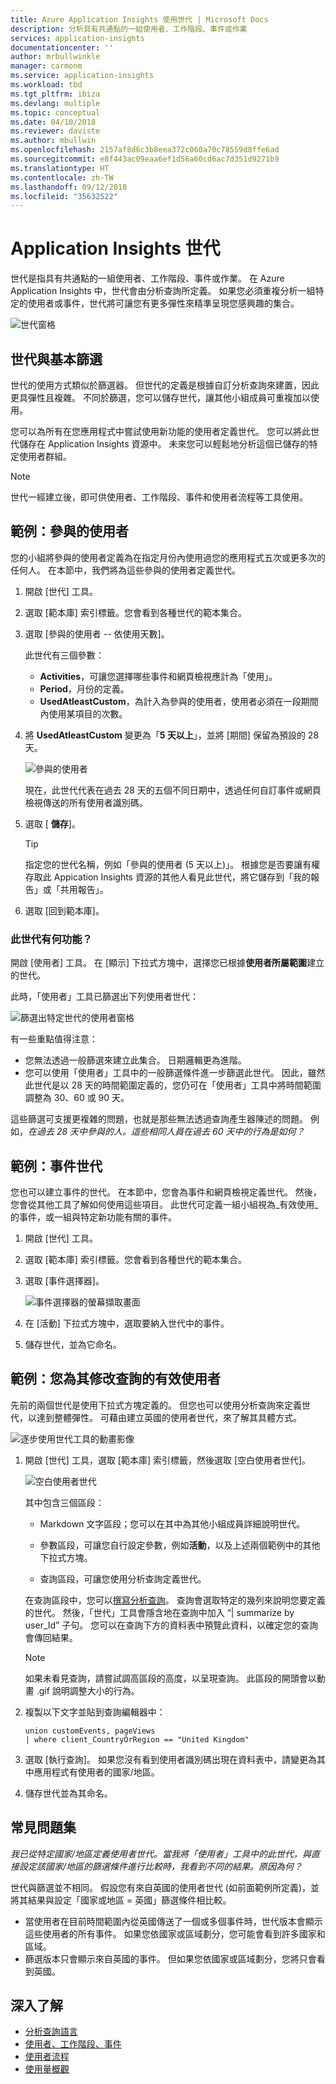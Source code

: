 ```yaml
---
title: Azure Application Insights 使用世代 | Microsoft Docs
description: 分析具有共通點的一組使用者、工作階段、事件或作業
services: application-insights
documentationcenter: ''
author: mrbullwinkle
manager: carmonm
ms.service: application-insights
ms.workload: tbd
ms.tgt_pltfrm: ibiza
ms.devlang: multiple
ms.topic: conceptual
ms.date: 04/10/2018
ms.reviewer: daviste
ms.author: mbullwin
ms.openlocfilehash: 2157af8d6c3b8eea372c060a70c78559d8ffe6ad
ms.sourcegitcommit: e8f443ac09eaa6ef1d56a60cd6ac7d351d9271b9
ms.translationtype: HT
ms.contentlocale: zh-TW
ms.lasthandoff: 09/12/2018
ms.locfileid: "35632522"
---
```

# <a name="application-insights-cohorts"></a>Application Insights 世代

世代是指具有共通點的一組使用者、工作階段、事件或作業。 在 Azure Application Insights 中，世代會由分析查詢所定義。 如果您必須重複分析一組特定的使用者或事件，世代將可讓您有更多彈性來精準呈現您感興趣的集合。

![世代窗格](.\media\app-insights-usage-cohorts\001.png)

## <a name="cohorts-versus-basic-filters"></a>世代與基本篩選

世代的使用方式類似於篩選器。 但世代的定義是根據自訂分析查詢來建置，因此更具彈性且複雜。 不同於篩選，您可以儲存世代，讓其他小組成員可重複加以使用。

您可以為所有在您應用程式中嘗試使用新功能的使用者定義世代。 您可以將此世代儲存在 Application Insights 資源中。 未來您可以輕鬆地分析這個已儲存的特定使用者群組。

> [!NOTE]
> 世代一經建立後，即可供使用者、工作階段、事件和使用者流程等工具使用。

## <a name="example-engaged-users"></a>範例：參與的使用者

您的小組將參與的使用者定義為在指定月份內使用過您的應用程式五次或更多次的任何人。 在本節中，我們將為這些參與的使用者定義世代。

1. 開啟 [世代] 工具。

2. 選取 [範本庫] 索引標籤。您會看到各種世代的範本集合。

3. 選取 [參與的使用者 -- 依使用天數]。

    此世代有三個參數：
    * **Activities**，可讓您選擇哪些事件和網頁檢視應計為「使用」。
    * **Period**，月份的定義。
    * **UsedAtleastCustom**，為計入為參與的使用者，使用者必須在一段期間內使用某項目的次數。

4. 將 **UsedAtleastCustom** 變更為「**5 天以上**」，並將 [期間] 保留為預設的 28 天。

    ![參與的使用者](.\media\app-insights-usage-cohorts\003.png)

    現在，此世代代表在過去 28 天的五個不同日期中，透過任何自訂事件或網頁檢視傳送的所有使用者識別碼。

5. 選取 [ **儲存**]。

   > [!TIP]
   >  指定您的世代名稱，例如「參與的使用者 (5 天以上)」。 根據您是否要讓有權存取此 Appication Insights 資源的其他人看見此世代，將它儲存到「我的報告」或「共用報告」。

6. 選取 [回到範本庫]。

### <a name="what-can-you-do-by-using-this-cohort"></a>此世代有何功能？

開啟 [使用者] 工具。 在 [顯示] 下拉式方塊中，選擇您已根據**使用者所屬範圍**建立的世代。

此時，「使用者」工具已篩選出下列使用者世代：

![篩選出特定世代的使用者窗格](.\media\app-insights-usage-cohorts\004.png)

有一些重點值得注意：
* 您無法透過一般篩選來建立此集合。 日期邏輯更為進階。
* 您可以使用「使用者」工具中的一般篩選條件進一步篩選此世代。 因此，雖然此世代是以 28 天的時間範圍定義的，您仍可在「使用者」工具中將時間範圍調整為 30、60 或 90 天。

這些篩選可支援更複雜的問題，也就是那些無法透過查詢產生器陳述的問題。 例如，_在過去 28 天中參與的人。這些相同人員在過去 60 天中的行為是如何？_

## <a name="example-events-cohort"></a>範例：事件世代

您也可以建立事件的世代。 在本節中，您會為事件和網頁檢視定義世代。 然後，您會從其他工具了解如何使用這些項目。 此世代可定義一組小組視為_有效使用_的事件，或一組與特定新功能有關的事件。

1. 開啟 [世代] 工具。

2. 選取 [範本庫] 索引標籤。您會看到各種世代的範本集合。

3. 選取 [事件選擇器]。

    ![事件選擇器的螢幕擷取畫面](.\media\app-insights-usage-cohorts\006.png)

4. 在 [活動] 下拉式方塊中，選取要納入世代中的事件。

5. 儲存世代，並為它命名。

## <a name="example-active-users-where-you-modify-a-query"></a>範例：您為其修改查詢的有效使用者

先前的兩個世代是使用下拉式方塊定義的。 但您也可以使用分析查詢來定義世代，以達到整體彈性。 可藉由建立英國的使用者世代，來了解其具體方式。

![逐步使用世代工具的動畫影像](.\media\app-insights-usage-cohorts\cohorts0001.gif)

1. 開啟 [世代] 工具，選取 [範本庫] 索引標籤，然後選取 [空白使用者世代]。

    ![空白使用者世代](.\media\app-insights-usage-cohorts\001.png)

    其中包含三個區段：
    * Markdown 文字區段；您可以在其中為其他小組成員詳細說明世代。

    * 參數區段，可讓您自行設定參數，例如**活動**，以及上述兩個範例中的其他下拉式方塊。

    * 查詢區段，可讓您使用分析查詢定義世代。

    在查詢區段中，您可以[撰寫分析查詢](https://docs.loganalytics.io/index)。 查詢會選取特定的幾列來說明您要定義的世代。 然後，「世代」工具會隱含地在查詢中加入 “| summarize by user_Id” 子句。 您可以在查詢下方的資料表中預覽此資料，以確定您的查詢會傳回結果。

    > [!NOTE]
    > 如果未看見查詢，請嘗試調高區段的高度，以呈現查詢。 此區段的開頭會以動畫 .gif 說明調整大小的行為。

2. 複製以下文字並貼到查詢編輯器中：

    ```KQL
    union customEvents, pageViews
    | where client_CountryOrRegion == "United Kingdom"
    ```

3. 選取 [執行查詢]。 如果您沒有看到使用者識別碼出現在資料表中，請變更為其中應用程式有使用者的國家/地區。

4. 儲存世代並為其命名。

## <a name="frequently-asked-questions"></a>常見問題集

_我已從特定國家/地區定義使用者世代。當我將「使用者」工具中的此世代，與直接設定該國家/地區的篩選條件進行比較時，我看到不同的結果。原因為何？_

世代與篩選並不相同。 假設您有來自英國的使用者世代 (如前面範例所定義)，並將其結果與設定「國家或地區 = 英國」篩選條件相比較。

* 當使用者在目前時間範圍內從英國傳送了一個或多個事件時，世代版本會顯示這些使用者的所有事件。 如果您依國家或區域劃分，您可能會看到許多國家和區域。
* 篩選版本只會顯示來自英國的事件。 但如果您依國家或區域劃分，您將只會看到英國。

## <a name="learn-more"></a>深入了解
- [分析查詢語言](https://go.microsoft.com/fwlink/?linkid=856587)
- [使用者、工作階段、事件](app-insights-usage-segmentation.md)
- [使用者流程](app-insights-usage-flows.md)
- [使用量概觀](app-insights-usage-overview.md)
